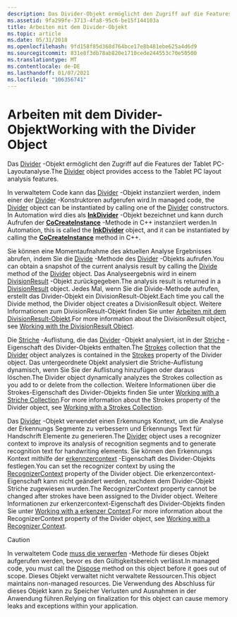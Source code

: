 ```yaml
---
description: Das Divider-Objekt ermöglicht den Zugriff auf die Features der Tablet PC-Layoutanalyse.
ms.assetid: 9fa299fe-3713-4fa8-95c6-be15f144103a
title: Arbeiten mit dem Divider-Objekt
ms.topic: article
ms.date: 05/31/2018
ms.openlocfilehash: 9fd158f85d368d764bce17e8b481ebe625a4d6d9
ms.sourcegitcommit: 831e8f3db78ab820e1710cede244553c70e50500
ms.translationtype: MT
ms.contentlocale: de-DE
ms.lasthandoff: 01/07/2021
ms.locfileid: "106356741"
---
```

# <a name="working-with-the-divider-object"></a><span data-ttu-id="18d72-103">Arbeiten mit dem Divider-Objekt</span><span class="sxs-lookup"><span data-stu-id="18d72-103">Working with the Divider Object</span></span>

<span data-ttu-id="18d72-104">Das [Divider](/previous-versions/ms583616(v=vs.100)) -Objekt ermöglicht den Zugriff auf die Features der Tablet PC-Layoutanalyse.</span><span class="sxs-lookup"><span data-stu-id="18d72-104">The [Divider](/previous-versions/ms583616(v=vs.100)) object provides access to the Tablet PC layout analysis features.</span></span>

<span data-ttu-id="18d72-105">In verwaltetem Code kann das [Divider](/previous-versions/ms583616(v=vs.100)) -Objekt instanziiert werden, indem einer der [Divider](/previous-versions/ms839465(v=msdn.10)) -Konstruktoren aufgerufen wird.</span><span class="sxs-lookup"><span data-stu-id="18d72-105">In managed code, the [Divider](/previous-versions/ms583616(v=vs.100)) object can be instantiated by calling one of the [Divider](/previous-versions/ms839465(v=msdn.10)) constructors.</span></span> <span data-ttu-id="18d72-106">In Automation wird dies als [**InkDivider**](inkdivider-class.md) -Objekt bezeichnet und kann durch Aufrufen der [**CoCreateInstance**](/windows/win32/api/combaseapi/nf-combaseapi-cocreateinstance) -Methode in C++ instanziiert werden.</span><span class="sxs-lookup"><span data-stu-id="18d72-106">In Automation, this is called the [**InkDivider**](inkdivider-class.md) object, and it can be instantiated by calling the [**CoCreateInstance**](/windows/win32/api/combaseapi/nf-combaseapi-cocreateinstance) method in C++.</span></span>

<span data-ttu-id="18d72-107">Sie können eine Momentaufnahme des aktuellen Analyse Ergebnisses abrufen, indem Sie die [Divide](/previous-versions/ms839461(v=msdn.10)) -Methode des [Divider](/previous-versions/ms583616(v=vs.100)) -Objekts aufrufen.</span><span class="sxs-lookup"><span data-stu-id="18d72-107">You can obtain a snapshot of the current analysis result by calling the [Divide](/previous-versions/ms839461(v=msdn.10)) method of the [Divider](/previous-versions/ms583616(v=vs.100)) object.</span></span> <span data-ttu-id="18d72-108">Das Analyseergebnis wird in einem [DivisionResult](/previous-versions/ms839371(v=msdn.10)) -Objekt zurückgegeben.</span><span class="sxs-lookup"><span data-stu-id="18d72-108">The analysis result is returned in a [DivisionResult](/previous-versions/ms839371(v=msdn.10)) object.</span></span> <span data-ttu-id="18d72-109">Jedes Mal, wenn Sie die Divide-Methode aufrufen, erstellt das Divider-Objekt ein DivisionResult-Objekt.</span><span class="sxs-lookup"><span data-stu-id="18d72-109">Each time you call the Divide method, the Divider object creates a DivisionResult object.</span></span> <span data-ttu-id="18d72-110">Weitere Informationen zum DivisionResult-Objekt finden Sie unter [Arbeiten mit dem DivisionResult-Objekt](working-with-the-divisionresult-object.md).</span><span class="sxs-lookup"><span data-stu-id="18d72-110">For more information about the DivisionResult object, see [Working with the DivisionResult Object](working-with-the-divisionresult-object.md).</span></span>

<span data-ttu-id="18d72-111">Die [Striche](/previous-versions/ms552701(v=vs.100)) -Auflistung, die das [Divider](/previous-versions/ms583616(v=vs.100)) -Objekt analysiert, ist in der [Striche](/previous-versions/ms839422(v=msdn.10)) -Eigenschaft des Divider-Objekts enthalten.</span><span class="sxs-lookup"><span data-stu-id="18d72-111">The [Strokes](/previous-versions/ms552701(v=vs.100)) collection that the [Divider](/previous-versions/ms583616(v=vs.100)) object analyzes is contained in the [Strokes](/previous-versions/ms839422(v=msdn.10)) property of the Divider object.</span></span> <span data-ttu-id="18d72-112">Das untergeordnete Objekt analysiert die Striche-Auflistung dynamisch, wenn Sie Sie der Auflistung hinzufügen oder daraus löschen.</span><span class="sxs-lookup"><span data-stu-id="18d72-112">The Divider object dynamically analyzes the Strokes collection as you add to or delete from the collection.</span></span> <span data-ttu-id="18d72-113">Weitere Informationen über die Strokes-Eigenschaft des Divider-Objekts finden Sie unter [Working with a Striche Collection](working-with-a-strokes-collection.md).</span><span class="sxs-lookup"><span data-stu-id="18d72-113">For more information about the Strokes property of the Divider object, see [Working with a Strokes Collection](working-with-a-strokes-collection.md).</span></span>

<span data-ttu-id="18d72-114">Das [Divider](/previous-versions/ms583616(v=vs.100)) -Objekt verwendet einen Erkennungs Kontext, um die Analyse der Erkennungs Segmente zu verbessern und Erkennungs Text für Handschrift Elemente zu generieren.</span><span class="sxs-lookup"><span data-stu-id="18d72-114">The [Divider](/previous-versions/ms583616(v=vs.100)) object uses a recognizer context to improve its analysis of recognition segments and to generate recognition text for handwriting elements.</span></span> <span data-ttu-id="18d72-115">Sie können den Erkennungs Kontext mithilfe der [erkennzercontext](/previous-versions/ms839415(v=msdn.10)) -Eigenschaft des Divider-Objekts festlegen.</span><span class="sxs-lookup"><span data-stu-id="18d72-115">You can set the recognizer context by using the [RecognizerContext](/previous-versions/ms839415(v=msdn.10)) property of the Divider object.</span></span> <span data-ttu-id="18d72-116">Die erkenzercontext-Eigenschaft kann nicht geändert werden, nachdem dem Divider-Objekt Striche zugewiesen wurden.</span><span class="sxs-lookup"><span data-stu-id="18d72-116">The RecognizerContext property cannot be changed after strokes have been assigned to the Divider object.</span></span> <span data-ttu-id="18d72-117">Weitere Informationen zur erkenzercontext-Eigenschaft des Divider-Objekts finden Sie unter [Working with a erkenzer Context](working-with-a-recognizer-context.md).</span><span class="sxs-lookup"><span data-stu-id="18d72-117">For more information about the RecognizerContext property of the Divider object, see [Working with a Recognizer Context](working-with-a-recognizer-context.md).</span></span>

> [!Caution]  
> <span data-ttu-id="18d72-118">In verwaltetem Code [muss die verwerfen](/previous-versions/ms839450(v=msdn.10)) -Methode für dieses Objekt aufgerufen werden, bevor es den Gültigkeitsbereich verlässt.</span><span class="sxs-lookup"><span data-stu-id="18d72-118">In managed code, you must call the [Dispose](/previous-versions/ms839450(v=msdn.10)) method on this object before it goes out of scope.</span></span> <span data-ttu-id="18d72-119">Dieses Objekt verwaltet nicht verwaltete Ressourcen.</span><span class="sxs-lookup"><span data-stu-id="18d72-119">This object maintains non-managed resources.</span></span> <span data-ttu-id="18d72-120">Die Verwendung des Abschluss für dieses Objekt kann zu Speicher Verlusten und Ausnahmen in der Anwendung führen.</span><span class="sxs-lookup"><span data-stu-id="18d72-120">Relying on finalization for this object can cause memory leaks and exceptions within your application.</span></span>

 

 

 
